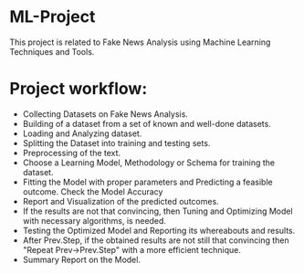 # ML-Project
 This project is related to Fake News Analysis using Machine Learning Techniques and Tools.
 
 # Project workflow:
 * Collecting Datasets on Fake News Analysis.
 * Building of a dataset from a set of known and well-done datasets.
 * Loading and Analyzing dataset.
 * Splitting the Dataset into training and testing sets.
 * Preprocessing of the text.
 * Choose a Learning Model, Methodology or Schema for training the dataset.
 * Fitting the Model with proper parameters and Predicting a feasible outcome. Check the Model Accuracy
 * Report and Visualization of the predicted outcomes.
 * If the results are not that convincing, then Tuning and Optimizing Model with necessary algorithms, is needed.
 * Testing the Optimized Model and Reporting its whereabouts and results.
 * After Prev.Step, if the obtained results are not still that convincing then "Repeat Prev->Prev.Step" with a more efficient technique.
 * Summary Report on the Model.
